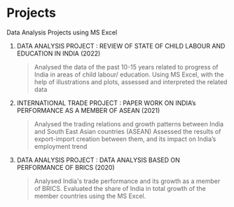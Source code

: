# Projects
Data Analysis Projects using MS Excel 

1) DATA ANALYSIS PROJECT : REVIEW OF STATE OF CHILD LABOUR AND EDUCATION IN INDIA (2022)
    > Analysed the data of the past 10-15 years related to progress of India in areas of child labour/ education.
    > Using MS Excel, with the help of illustrations and plots, assessed and interpreted the related data
    
2) INTERNATIONAL TRADE PROJECT : PAPER WORK ON INDIA’s PERFORMANCE AS A MEMBER OF ASEAN (2021)
    > Analysed the trading relations and growth patterns between India and South East Asian countries (ASEAN)
    > Assessed the results of export-import creation between them, and its impact on India’s employment trend
    
3) DATA ANALYSIS PROJECT : DATA ANALYSIS BASED ON PERFORMANCE OF BRICS (2020)
     > Analysed India's trade performance and its growth as a member of BRICS.
     > Evaluated the share of India in total growth of the member countries using the MS Excel. 
